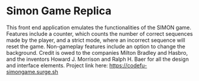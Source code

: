 # Simon Game Replica

This front end application emulates the functionalities of the SIMON game. Features include a counter, which counts the number of correct sequences made by the player, and a strict mode, where an incorrect sequence will reset the game.
Non-gameplay features include an option to change the background.
Credit is owed to the companies Milton Bradley and Hasbro, and the inventors Howard J. Morrison and Ralph H. Baer for all the design and interface elements.
Project link here: https://codefu-simongame.surge.sh